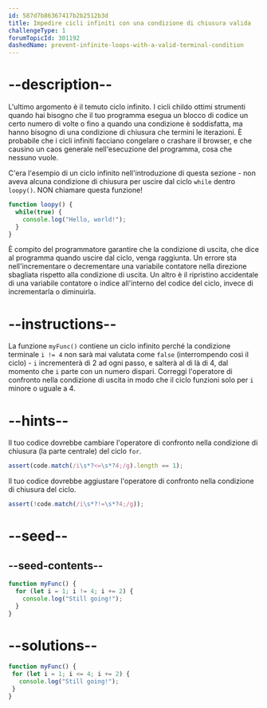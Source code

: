 ```yaml
---
id: 587d7b86367417b2b2512b3d
title: Impedire cicli infiniti con una condizione di chiusura valida
challengeType: 1
forumTopicId: 301192
dashedName: prevent-infinite-loops-with-a-valid-terminal-condition
---
```


# --description--

L'ultimo argomento è il temuto ciclo infinito. I cicli childo ottimi strumenti quando hai bisogno che il tuo programma esegua un blocco di codice un certo numero di volte o fino a quando una condizione è soddisfatta, ma hanno bisogno di una condizione di chiusura che termini le iterazioni. È probabile che i cicli infiniti facciano congelare o crashare il browser, e che causino un caos generale nell'esecuzione del programma, cosa che nessuno vuole.

C'era l'esempio di un ciclo infinito nell'introduzione di questa sezione - non aveva alcuna condizione di chiusura per uscire dal ciclo `while` dentro `loopy()`. NON chiamare questa funzione!

```js
function loopy() {
  while(true) {
    console.log("Hello, world!");
  }
}
```

È compito del programmatore garantire che la condizione di uscita, che dice al programma quando uscire dal ciclo, venga raggiunta. Un errore sta nell'incrementare o decrementare una variabile contatore nella direzione sbagliata rispetto alla condizione di uscita. Un altro è il ripristino accidentale di una variabile contatore o indice all'interno del codice del ciclo, invece di incrementarla o diminuirla.

# --instructions--

La funzione `myFunc()` contiene un ciclo infinito perché la condizione terminale `i != 4` non sarà mai valutata come `false` (interrompendo così il ciclo) - `i` incrementerà di 2 ad ogni passo, e salterà al di là di 4, dal momento che `i` parte con un numero dispari. Correggi l'operatore di confronto nella condizione di uscita in modo che il ciclo funzioni solo per `i` minore o uguale a 4.

# --hints--

Il tuo codice dovrebbe cambiare l'operatore di confronto nella condizione di chiusura (la parte centrale) del ciclo `for`.

```js
assert(code.match(/i\s*?<=\s*?4;/g).length == 1);
```

Il tuo codice dovrebbe aggiustare l'operatore di confronto nella condizione di chiusura del ciclo.

```js
assert(!code.match(/i\s*?!=\s*?4;/g));
```

# --seed--

## --seed-contents--

```js
function myFunc() {
  for (let i = 1; i != 4; i += 2) {
    console.log("Still going!");
  }
}
```

# --solutions--

```js
function myFunc() {
 for (let i = 1; i <= 4; i += 2) {
   console.log("Still going!");
 }
}
```

